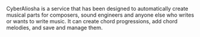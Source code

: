 CyberAliosha is a service that has been designed to automatically create musical parts for composers, sound engineers and anyone else who writes or wants to write music.
It can create chord progressions, add chord melodies, and save and manage them.
